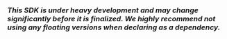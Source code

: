 ### _This SDK is under heavy development and may change significantly before it is finalized. We highly recommend not using any floating versions when declaring as a dependency._
